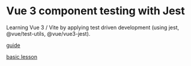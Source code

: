 # Vue 3 component testing with Jest

Learning Vue 3 / Vite by applying test driven development (using jest, @vue/test-utils, @vue/vue3-jest).


[guide](https://blog.canopas.com/vue-3-component-testing-with-jest-8b80a8a8946b#45e0)

[basic lesson](https://vueschool.io/lessons/learn-how-to-test-vuejs-lifecycle-methods?friend=vuejs)